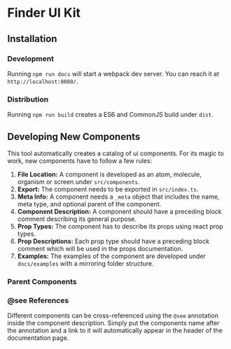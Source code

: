 # Finder UI Kit

## Installation

### Development

Running `npm run docs` will start a webpack dev server. You can reach it at `http://localhost:8080/`.

### Distribution

Running `npm run build` creates a ES6 and CommonJS build under `dist`.

## Developing New Components

This tool automatically creates a catalog of ui components. For its magic to work, new components have to follow a few rules:

1. **File Location:** A component is developed as an atom, molecule, organism or screen under `src/components`.
1. **Export:** The component needs to be exported in `src/index.ts`.
1. **Meta Info:** A component needs a `_meta` object that includes the name, meta type, and optional parent of the component.
1. **Component Description:** A component should have a preceding block comment describing its general purpose.
1. **Prop Types:** The component has to describe its props using react prop types.
1. **Prop Descriptions:** Each prop type should have a preceding block comment which will be used in the props documentation.
1. **Examples:** The examples of the component are developed under `docs/examples` with a mirroring folder structure.

### Parent Components

### @see References 

Different components can be cross-referenced using the `@see` annotation inside the component description. 
Simply put the components name after the annotation and a link to it will automatically appear in the header of the documentation page.
